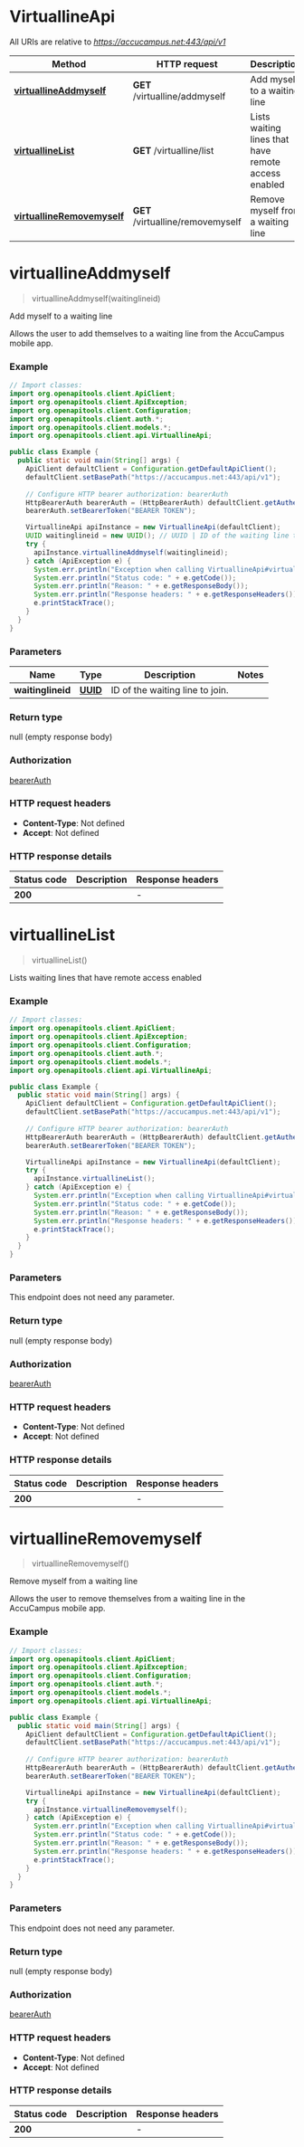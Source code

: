 # VirtuallineApi

All URIs are relative to *https://accucampus.net:443/api/v1*

Method | HTTP request | Description
------------- | ------------- | -------------
[**virtuallineAddmyself**](VirtuallineApi.md#virtuallineAddmyself) | **GET** /virtualline/addmyself | Add myself to a waiting line
[**virtuallineList**](VirtuallineApi.md#virtuallineList) | **GET** /virtualline/list | Lists waiting lines that have remote access enabled
[**virtuallineRemovemyself**](VirtuallineApi.md#virtuallineRemovemyself) | **GET** /virtualline/removemyself | Remove myself from a waiting line


<a name="virtuallineAddmyself"></a>
# **virtuallineAddmyself**
> virtuallineAddmyself(waitinglineid)

Add myself to a waiting line

Allows the user to add themselves to a waiting line from the AccuCampus mobile app.

### Example
```java
// Import classes:
import org.openapitools.client.ApiClient;
import org.openapitools.client.ApiException;
import org.openapitools.client.Configuration;
import org.openapitools.client.auth.*;
import org.openapitools.client.models.*;
import org.openapitools.client.api.VirtuallineApi;

public class Example {
  public static void main(String[] args) {
    ApiClient defaultClient = Configuration.getDefaultApiClient();
    defaultClient.setBasePath("https://accucampus.net:443/api/v1");
    
    // Configure HTTP bearer authorization: bearerAuth
    HttpBearerAuth bearerAuth = (HttpBearerAuth) defaultClient.getAuthentication("bearerAuth");
    bearerAuth.setBearerToken("BEARER TOKEN");

    VirtuallineApi apiInstance = new VirtuallineApi(defaultClient);
    UUID waitinglineid = new UUID(); // UUID | ID of the waiting line to join.
    try {
      apiInstance.virtuallineAddmyself(waitinglineid);
    } catch (ApiException e) {
      System.err.println("Exception when calling VirtuallineApi#virtuallineAddmyself");
      System.err.println("Status code: " + e.getCode());
      System.err.println("Reason: " + e.getResponseBody());
      System.err.println("Response headers: " + e.getResponseHeaders());
      e.printStackTrace();
    }
  }
}
```

### Parameters

Name | Type | Description  | Notes
------------- | ------------- | ------------- | -------------
 **waitinglineid** | [**UUID**](.md)| ID of the waiting line to join. |

### Return type

null (empty response body)

### Authorization

[bearerAuth](../README.md#bearerAuth)

### HTTP request headers

 - **Content-Type**: Not defined
 - **Accept**: Not defined

### HTTP response details
| Status code | Description | Response headers |
|-------------|-------------|------------------|
**200** |  |  -  |

<a name="virtuallineList"></a>
# **virtuallineList**
> virtuallineList()

Lists waiting lines that have remote access enabled

### Example
```java
// Import classes:
import org.openapitools.client.ApiClient;
import org.openapitools.client.ApiException;
import org.openapitools.client.Configuration;
import org.openapitools.client.auth.*;
import org.openapitools.client.models.*;
import org.openapitools.client.api.VirtuallineApi;

public class Example {
  public static void main(String[] args) {
    ApiClient defaultClient = Configuration.getDefaultApiClient();
    defaultClient.setBasePath("https://accucampus.net:443/api/v1");
    
    // Configure HTTP bearer authorization: bearerAuth
    HttpBearerAuth bearerAuth = (HttpBearerAuth) defaultClient.getAuthentication("bearerAuth");
    bearerAuth.setBearerToken("BEARER TOKEN");

    VirtuallineApi apiInstance = new VirtuallineApi(defaultClient);
    try {
      apiInstance.virtuallineList();
    } catch (ApiException e) {
      System.err.println("Exception when calling VirtuallineApi#virtuallineList");
      System.err.println("Status code: " + e.getCode());
      System.err.println("Reason: " + e.getResponseBody());
      System.err.println("Response headers: " + e.getResponseHeaders());
      e.printStackTrace();
    }
  }
}
```

### Parameters
This endpoint does not need any parameter.

### Return type

null (empty response body)

### Authorization

[bearerAuth](../README.md#bearerAuth)

### HTTP request headers

 - **Content-Type**: Not defined
 - **Accept**: Not defined

### HTTP response details
| Status code | Description | Response headers |
|-------------|-------------|------------------|
**200** |  |  -  |

<a name="virtuallineRemovemyself"></a>
# **virtuallineRemovemyself**
> virtuallineRemovemyself()

Remove myself from a waiting line

Allows the user to remove themselves from a waiting line in the AccuCampus mobile app.

### Example
```java
// Import classes:
import org.openapitools.client.ApiClient;
import org.openapitools.client.ApiException;
import org.openapitools.client.Configuration;
import org.openapitools.client.auth.*;
import org.openapitools.client.models.*;
import org.openapitools.client.api.VirtuallineApi;

public class Example {
  public static void main(String[] args) {
    ApiClient defaultClient = Configuration.getDefaultApiClient();
    defaultClient.setBasePath("https://accucampus.net:443/api/v1");
    
    // Configure HTTP bearer authorization: bearerAuth
    HttpBearerAuth bearerAuth = (HttpBearerAuth) defaultClient.getAuthentication("bearerAuth");
    bearerAuth.setBearerToken("BEARER TOKEN");

    VirtuallineApi apiInstance = new VirtuallineApi(defaultClient);
    try {
      apiInstance.virtuallineRemovemyself();
    } catch (ApiException e) {
      System.err.println("Exception when calling VirtuallineApi#virtuallineRemovemyself");
      System.err.println("Status code: " + e.getCode());
      System.err.println("Reason: " + e.getResponseBody());
      System.err.println("Response headers: " + e.getResponseHeaders());
      e.printStackTrace();
    }
  }
}
```

### Parameters
This endpoint does not need any parameter.

### Return type

null (empty response body)

### Authorization

[bearerAuth](../README.md#bearerAuth)

### HTTP request headers

 - **Content-Type**: Not defined
 - **Accept**: Not defined

### HTTP response details
| Status code | Description | Response headers |
|-------------|-------------|------------------|
**200** |  |  -  |

